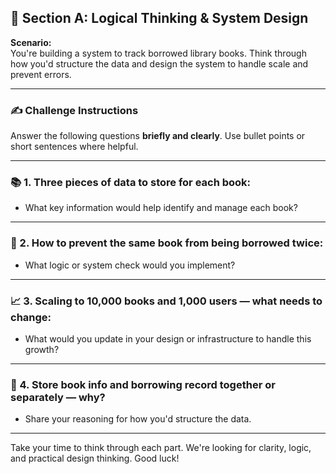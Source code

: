 ## 🧠 Section A: Logical Thinking & System Design

**Scenario:**  
You're building a system to track borrowed library books. Think through how you'd structure the data and design the system to handle scale and prevent errors.

---

### ✍️ Challenge Instructions

Answer the following questions **briefly and clearly**. Use bullet points or short sentences where helpful.

---

### 📚 1. Three pieces of data to store for each book:
- What key information would help identify and manage each book?

---

### 🚫 2. How to prevent the same book from being borrowed twice:
- What logic or system check would you implement?

---

### 📈 3. Scaling to 10,000 books and 1,000 users — what needs to change:
- What would you update in your design or infrastructure to handle this growth?

---

### 🔄 4. Store book info and borrowing record together or separately — why?
- Share your reasoning for how you'd structure the data.

---

Take your time to think through each part. We're looking for clarity, logic, and practical design thinking. Good luck!
